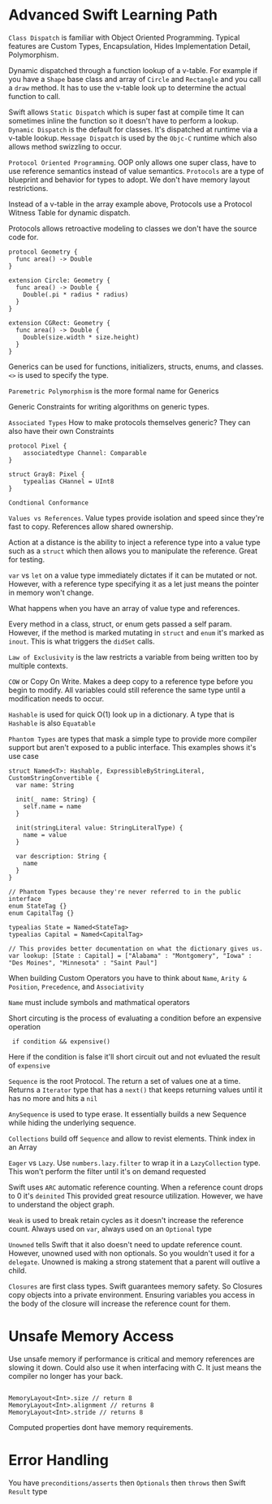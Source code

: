 # Advanced Swift Learning Path

`Class Dispatch` is familiar with Object Oriented Programming. Typical features are Custom Types, Encapsulation, Hides Implementation Detail, Polymorphism.

Dynamic dispatched through a function lookup of a v-table. For example if you have a `Shape` base class and array of `Circle` and `Rectangle` and you call a `draw` method. It has to use the v-table look up to determine the actual function to  call.

Swift allows `Static Dispatch` which is super fast at compile time It can sometimes inline the function so it doesn't have to perform a lookup. `Dynamic Dispatch` is the default for classes. It's dispatched at runtime via a v-table lookup. `Message Dispatch` is used by the `Objc-C` runtime which also allows method swizzling to occur.

`Protocol Oriented Programming`. OOP only allows one super  class, have to use reference semantics instead of value semantics. `Protocols` are a type of blueprint and behavior for types to adopt. We don't have memory layout restrictions.

Instead of a v-table in the array example above, Protocols use a Protocol Witness Table for dynamic dispatch.

Protocols allows retroactive modeling to classes we don't have the source code for.

```
protocol Geometry {
  func area() -> Double
}

extension Circle: Geometry {
  func area() -> Double {
    Double(.pi * radius * radius)
  }
}

extension CGRect: Geometry {
  func area() -> Double {
    Double(size.width * size.height)
  }
}
```

Generics can be used for functions, initializers, structs, enums, and classes. `<>` is used to specify the type.

`Paremetric Polymorphism` is the more formal name for Generics

Generic Constraints for writing algorithms on generic types.

`Associated Types` How to make protocols themselves generic? They can also have their own Constraints

```
protocol Pixel {
    associatedtype Channel: Comparable
}

struct Gray8: Pixel {
    typealias CHannel = UInt8
}
```

`Condtional Conformance` 

`Values vs References`. Value types provide isolation and speed since they're fast to copy. References allow shared ownership.

Action at a distance is the ability to inject a reference type into a value type such as a `struct` which then allows you to manipulate the reference. Great for testing.

`var` vs `let` on a value type immediately dictates if it can be mutated or not. However, with a reference type specifying it as a let just means the pointer in memory won't change.

What happens when you have an array of value type and references.

Every method in a class, struct, or enum gets passed a self param. However, if the method is marked mutating in `struct` and `enum` it's marked as `inout`. This is what triggers the `didSet` calls.

`Law of Exclusivity` is the law restricts a variable from being written too by multiple contexts.

`COW` or Copy On Write. Makes a deep copy to a reference type before you begin to modify. All variables could still reference the same type until a modification needs to occur.

`Hashable` is used for quick O(1) look up in a dictionary. A type that is `Hashable` is also `Equatable`

`Phantom Types` are types that mask a simple type to provide more compiler support but aren't exposed to a public interface. This examples shows it's use case

```
struct Named<T>: Hashable, ExpressibleByStringLiteral, CustomStringConvertible {
  var name: String
  
  init(_ name: String) {
    self.name = name
  }
  
  init(stringLiteral value: StringLiteralType) {
    name = value
  }
  
  var description: String {
    name
  }
}

// Phantom Types because they're never referred to in the public interface
enum StateTag {}
enum CapitalTag {}

typealias State = Named<StateTag>
typealias Capital = Named<CapitalTag>

// This provides better documentation on what the dictionary gives us.
var lookup: [State : Capital] = ["Alabama" : "Montgomery", "Iowa" : "Des Moines", "Minnesota" : "Saint Paul"]

```

When building Custom Operators you have to think about `Name`, `Arity & Position`, `Precedence`, and `Associativity`

`Name` must include symbols and mathmatical operators

Short circuting is the process of evaluating a condition before an expensive operation

` if condition && expensive()`

Here if the condition is false it'll short circuit out and not evluated the result of `expensive`

`Sequence` is the root Protocol. The return a set of values one at a time. Returns a `Iterator` type that has a `next()` that keeps returning values until it has no more and hits a `nil`

`AnySequence` is used to type erase. It essentially builds a new Sequence while hiding the underlying sequence.

`Collections` build off `Sequence` and allow to revist elements. Think index in an Array

`Eager` vs `Lazy`. Use `numbers.lazy.filter` to wrap it in a `LazyCollection` type. This won't perform the filter until it's on demand requested

Swift uses `ARC` automatic reference counting. When a reference count drops to 0 it's `deinited` This provided great resource utilization. However, we have to understand the object graph.

`Weak` is used to break retain cycles as it doesn't increase the reference count. Always used on `var`, always used on an `Optional` type

`Unowned` tells Swift that it also doesn't need to update reference count. However, unowned used with non optionals. So you wouldn't used it for a `delegate`. Unowned is making a strong statement that a parent will outlive a child.

`Closures` are first class types. Swift guarantees memory safety. So Closures copy objects into a private environment. Ensuring variables you access in the body of the closure will increase the reference count for them.

# Unsafe Memory Access

Use unsafe memory if performance is critical and memory references are slowing it down. Could also use it when interfacing with C. It just means the compiler no longer has your back.

```

MemoryLayout<Int>.size // return 8
MemoryLayout<Int>.alignment // returns 8
MemoryLayout<Int>.stride // returns 8
```

Computed properties dont have memory requirements.

# Error Handling

You have `preconditions/asserts` then `Optionals` then `throws` then Swift `Result` type

